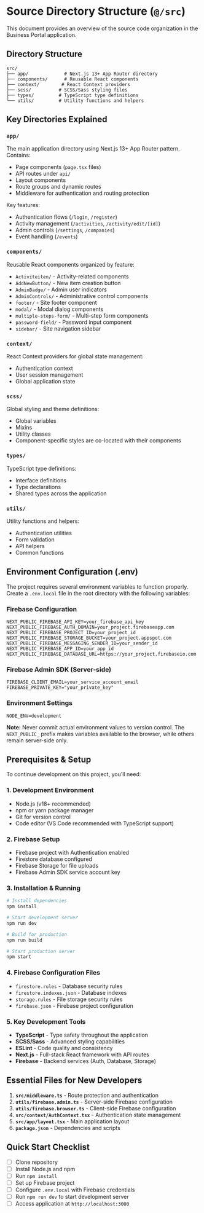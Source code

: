 # Source Directory Structure (`@/src`)

This document provides an overview of the source code organization in the Business Portal application.

## Directory Structure

```
src/
├── app/             # Next.js 13+ App Router directory
├── components/      # Reusable React components
├── context/        # React Context providers
├── scss/          # SCSS/Sass styling files
├── types/         # TypeScript type definitions
└── utils/         # Utility functions and helpers
```

## Key Directories Explained

### `app/`

The main application directory using Next.js 13+ App Router pattern. Contains:

- Page components (`page.tsx` files)
- API routes under `api/`
- Layout components
- Route groups and dynamic routes
- Middleware for authentication and routing protection

Key features:

- Authentication flows (`/login`, `/register`)
- Activity management (`/activities`, `/activity/edit/[id]`)
- Admin controls (`/settings`, `/companies`)
- Event handling (`/events`)

### `components/`

Reusable React components organized by feature:

- `Activiteiten/` - Activity-related components
- `AddNewButton/` - New item creation button
- `AdminBadge/` - Admin user indicators
- `AdminControls/` - Administrative control components
- `footer/` - Site footer component
- `modal/` - Modal dialog components
- `multiple-steps-form/` - Multi-step form components
- `password-field/` - Password input component
- `sidebar/` - Site navigation sidebar

### `context/`

React Context providers for global state management:

- Authentication context
- User session management
- Global application state

### `scss/`

Global styling and theme definitions:

- Global variables
- Mixins
- Utility classes
- Component-specific styles are co-located with their components

### `types/`

TypeScript type definitions:

- Interface definitions
- Type declarations
- Shared types across the application

### `utils/`

Utility functions and helpers:

- Authentication utilities
- Form validation
- API helpers
- Common functions

## Environment Configuration (.env)

The project requires several environment variables to function properly. Create a `.env.local` file in the root directory with the following variables:

### Firebase Configuration

```
NEXT_PUBLIC_FIREBASE_API_KEY=your_firebase_api_key
NEXT_PUBLIC_FIREBASE_AUTH_DOMAIN=your_project.firebaseapp.com
NEXT_PUBLIC_FIREBASE_PROJECT_ID=your_project_id
NEXT_PUBLIC_FIREBASE_STORAGE_BUCKET=your_project.appspot.com
NEXT_PUBLIC_FIREBASE_MESSAGING_SENDER_ID=your_sender_id
NEXT_PUBLIC_FIREBASE_APP_ID=your_app_id
NEXT_PUBLIC_FIREBASE_DATABASE_URL=https://your_project.firebaseio.com
```

### Firebase Admin SDK (Server-side)

```
FIREBASE_CLIENT_EMAIL=your_service_account_email
FIREBASE_PRIVATE_KEY="your_private_key"
```

### Environment Settings

```
NODE_ENV=development
```

**Note:** Never commit actual environment values to version control. The `NEXT_PUBLIC_` prefix makes variables available to the browser, while others remain server-side only.

## Prerequisites & Setup

To continue development on this project, you'll need:

### 1. Development Environment

- Node.js (v18+ recommended)
- npm or yarn package manager
- Git for version control
- Code editor (VS Code recommended with TypeScript support)

### 2. Firebase Setup

- Firebase project with Authentication enabled
- Firestore database configured
- Firebase Storage for file uploads
- Firebase Admin SDK service account key

### 3. Installation & Running

```bash
# Install dependencies
npm install

# Start development server
npm run dev

# Build for production
npm run build

# Start production server
npm start
```

### 4. Firebase Configuration Files

- `firestore.rules` - Database security rules
- `firestore.indexes.json` - Database indexes
- `storage.rules` - File storage security rules
- `firebase.json` - Firebase project configuration

### 5. Key Development Tools

- **TypeScript** - Type safety throughout the application
- **SCSS/Sass** - Advanced styling capabilities
- **ESLint** - Code quality and consistency
- **Next.js** - Full-stack React framework with API routes
- **Firebase** - Backend services (Auth, Database, Storage)

## Essential Files for New Developers

1. **`src/middleware.ts`** - Route protection and authentication
2. **`utils/firebase.admin.ts`** - Server-side Firebase configuration
3. **`utils/firebase.browser.ts`** - Client-side Firebase configuration
4. **`src/context/AuthContext.tsx`** - Authentication state management
5. **`src/app/layout.tsx`** - Main application layout
6. **`package.json`** - Dependencies and scripts

## Quick Start Checklist

- [ ] Clone repository
- [ ] Install Node.js and npm
- [ ] Run `npm install`
- [ ] Set up Firebase project
- [ ] Configure `.env.local` with Firebase credentials
- [ ] Run `npm run dev` to start development server
- [ ] Access application at `http://localhost:3000`

